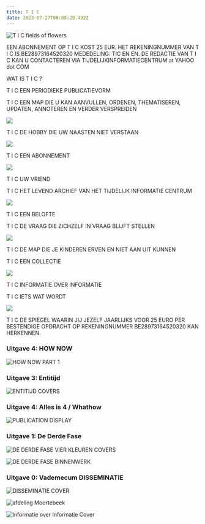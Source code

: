 ```yaml
---
title: T I C
date: 2023-07-27T08:08:20.492Z
---
```

![](https://jakobvandenbroucke.be/wp-content/uploads/2023/05/T-I-C_map-4716-2048x1364.jpg "T I C fields of flowers")

EEN ABONNEMENT OP T I C KOST 25 EUR. 
HET REKENINGNUMMER VAN T I C IS BE28973164520320
MEDEDELING: TIC EN EN.
DE REDACTIE VAN T I C KAN U CONTACTEREN VIA TIJDELIJKINFORMATIECENTRUM at YAHOO dot COM

WAT IS T I C ?

T I C 	EEN PERIODIEKE PUBLICATIEVORM

T I C 	EEN MAP DIE U KAN AANVULLEN, ORDENEN, THEMATISEREN, UPDATEN, ANNOTEREN EN 
	VERDER VERSPREIDEN

![](https://ucarecdn.com/6c2a3941-337d-4db1-9aa3-9253ae6a677b/)

T I C 	DE HOBBY DIE UW NAASTEN NIET VERSTAAN

![](https://ucarecdn.com/6296855c-074d-4ed8-934e-6b1b924f343d/)

T I C	EEN ABONNEMENT

![](https://ucarecdn.com/e7902ba1-93a2-4777-866f-3a803ae68352/)

T I C 	UW VRIEND

T I C 	HET LEVEND ARCHIEF VAN HET TIJDELIJK INFORMATIE CENTRUM

![](https://ucarecdn.com/706b86de-6b7a-4cdc-b431-8398811ca0e2/)

T I C 	EEN BELOFTE

T I C	DE VRAAG DIE ZICHZELF IN VRAAG BLIJFT STELLEN

![](https://ucarecdn.com/84c1ae0c-961d-4938-811c-19340a1c6a63/)

T I C 	DE MAP DIE JE KINDEREN ERVEN EN NIET AAN UIT KUNNEN

T I C 	EEN COLLECTIE

![](https://ucarecdn.com/39e66e79-4946-45cc-af08-7c33b0be16bb/)

T I C 	INFORMATIE OVER INFORMATIE

T I C 	IETS WAT WORDT

![](https://ucarecdn.com/fc77ade6-0db7-4cae-8d7d-7ccf98fb2e60/)

T I C 	DE SPIEGEL WAARIN JIJ JEZELF JAARLIJKS VOOR 25 EURO PER BESTENDIGE OPDRACHT OP 	REKENINGNUMMER BE28973164520320 KAN HERKENNEN.

### **Uitgave 4: HOW NOW**

![HOW NOW PART 1](https://ucarecdn.com/765290d3-7014-4358-b4a6-98ccf3dff26b/ "How Now, featuring the && enentity.")

### **Uitgave 3: Entitijd**

![ENTITIJD COVERS](https://ucarecdn.com/f0e15504-d035-4f3f-94b9-ff550abdc210/ "Rubbings of Jes Geys's school building form the texture of the cover.")

### **Uitgave 4:** Alles is 4 / Whathow

![PUBLICATION DISPLAY](https://ucarecdn.com/ca919262-1953-4be5-9195-2036979f284f/ "Displayed at Watou / Whathow, 2024")

### **Uitgave 1: De Derde Fase**

![DE DERDE FASE VIER KLEUREN COVERS](https://jakobvandenbroucke.be/wp-content/uploads/2023/07/documentatie_T-I-C_1_De-Derde-Fase-1627-2048x1536.jpg "Vierkleuren")

![DE DERDE FASE BINNENWERK](https://jakobvandenbroucke.be/wp-content/uploads/2023/07/documentatie_T-I-C_1_De-Derde-Fase-1635-2048x1364.jpg "Losse A4's")

### Uitgave 0: Vademecum DISSEMINATIE

![DISSEMINATIE COVER](https://ucarecdn.com/6ea8cef0-c801-424b-a796-a0e2c8ee953f/-/preview/-/enhance/50/ "DISSEMINATIE COVER")

![afdeling Moortebeek](https://ucarecdn.com/c2e7a65b-afc6-4d96-8623-7dc4c3e7174b/-/preview/-/enhance/54/-/sharp/12/ "afdeling Moortebeek")

![Informatie over Informatie Cover](https://ucarecdn.com/872706b4-8eef-41f3-8e03-ad7cb3aa6443/-/preview/-/enhance/70/ "Informatie over Informatie Cover")